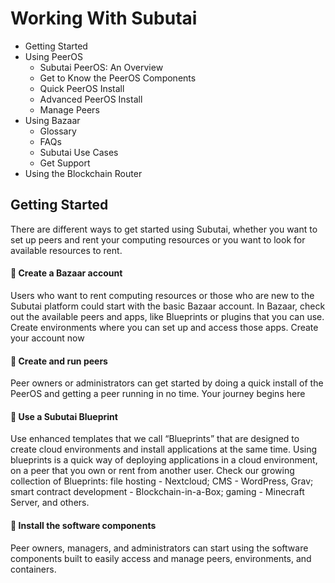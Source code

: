 # Working With Subutai
- Getting Started
- Using PeerOS
  - Subutai PeerOS: An Overview
  - Get to Know the PeerOS Components
  - Quick PeerOS Install
  - Advanced PeerOS Install
  - Manage Peers
- Using Bazaar
  - Glossary
  - FAQs
  - Subutai Use Cases
  - Get Support
- Using the Blockchain Router

## Getting Started
There are different ways to get started using Subutai, whether you want to set up peers and rent your computing resources or you want to look for available resources to rent.

#### :beginner: Create a Bazaar account
Users who want to rent computing resources or those who are new to the Subutai platform could start with the basic Bazaar account. In Bazaar, check out the available peers and apps, like Blueprints or plugins that you can use. Create environments where you can set up and access those apps. Create your account now

#### :beginner: Create and run peers
Peer owners or administrators can get started by doing a quick install of the PeerOS and getting a peer running in no time. Your journey begins here

#### :beginner: Use a Subutai Blueprint
Use enhanced templates that we call “Blueprints” that are designed to create cloud environments and install applications at the same time. Using blueprints is a quick way of deploying applications in a cloud environment, on a peer that you own or rent from another user. Check our growing collection of Blueprints: file hosting - Nextcloud; CMS - WordPress, Grav; smart contract development - Blockchain-in-a-Box; gaming - Minecraft Server, and others.

#### :beginner: Install the software components
Peer owners, managers, and administrators can start using the software components built to easily access and manage peers, environments, and containers.



